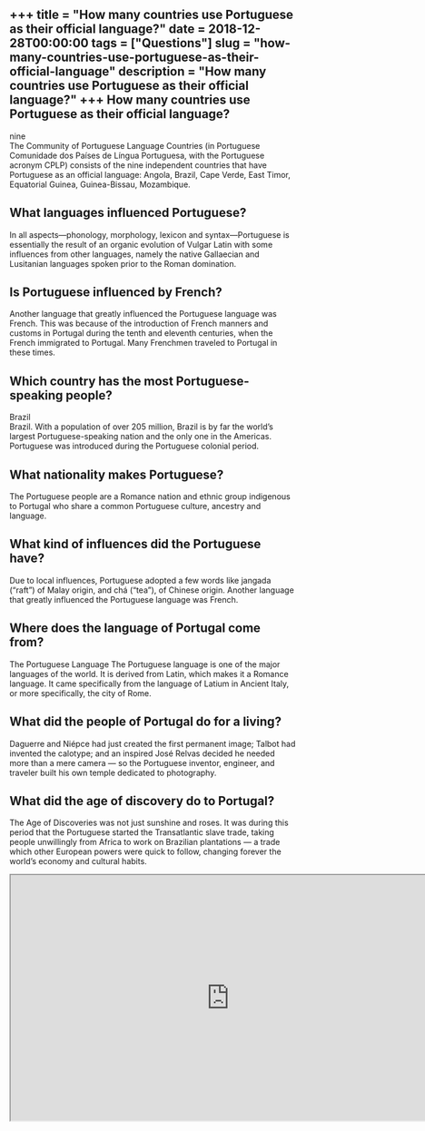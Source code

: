 +++
title = "How many countries use Portuguese as their official language?"
date = 2018-12-28T00:00:00
tags = ["Questions"]
slug = "how-many-countries-use-portuguese-as-their-official-language"
description = "How many countries use Portuguese as their official language?"
+++
How many countries use Portuguese as their official language?
-------------------------------------------------------------

nine  
The Community of Portuguese Language Countries (in Portuguese Comunidade dos Países de Língua Portuguesa, with the Portuguese acronym CPLP) consists of the nine independent countries that have Portuguese as an official language: Angola, Brazil, Cape Verde, East Timor, Equatorial Guinea, Guinea-Bissau, Mozambique.

What languages influenced Portuguese?
-------------------------------------

In all aspects—phonology, morphology, lexicon and syntax—Portuguese is essentially the result of an organic evolution of Vulgar Latin with some influences from other languages, namely the native Gallaecian and Lusitanian languages spoken prior to the Roman domination.

Is Portuguese influenced by French?
-----------------------------------

Another language that greatly influenced the Portuguese language was French. This was because of the introduction of French manners and customs in Portugal during the tenth and eleventh centuries, when the French immigrated to Portugal. Many Frenchmen traveled to Portugal in these times.

Which country has the most Portuguese-speaking people?
------------------------------------------------------

Brazil  
Brazil. With a population of over 205 million, Brazil is by far the world’s largest Portuguese-speaking nation and the only one in the Americas. Portuguese was introduced during the Portuguese colonial period.

What nationality makes Portuguese?
----------------------------------

The Portuguese people are a Romance nation and ethnic group indigenous to Portugal who share a common Portuguese culture, ancestry and language.

What kind of influences did the Portuguese have?
------------------------------------------------

Due to local influences, Portuguese adopted a few words like jangada (“raft”) of Malay origin, and chá (“tea”), of Chinese origin. Another language that greatly influenced the Portuguese language was French.

Where does the language of Portugal come from?
----------------------------------------------

The Portuguese Language The Portuguese language is one of the major languages of the world. It is derived from Latin, which makes it a Romance language. It came specifically from the language of Latium in Ancient Italy, or more specifically, the city of Rome.

What did the people of Portugal do for a living?
------------------------------------------------

Daguerre and Niépce had just created the first permanent image; Talbot had invented the calotype; and an inspired José Relvas decided he needed more than a mere camera — so the Portuguese inventor, engineer, and traveler built his own temple dedicated to photography.

What did the age of discovery do to Portugal?
---------------------------------------------

The Age of Discoveries was not just sunshine and roses. It was during this period that the Portuguese started the Transatlantic slave trade, taking people unwillingly from Africa to work on Brazilian plantations — a trade which other European powers were quick to follow, changing forever the world’s economy and cultural habits.

<iframe allow="accelerometer; autoplay; clipboard-write; encrypted-media; gyroscope; picture-in-picture" allowfullscreen="" class="__youtube_prefs__  epyt-is-override  no-lazyload" data-no-lazy="1" data-origheight="433" data-origwidth="770" data-skipgform_ajax_framebjll="" height="433" id="_ytid_97900" loading="lazy" src="https://www.youtube.com/embed/TyPXV9StXaU?enablejsapi=1&autoplay=0&cc_load_policy=0&cc_lang_pref=&iv_load_policy=1&loop=0&modestbranding=0&rel=1&fs=1&playsinline=0&autohide=2&theme=dark&color=red&controls=1&" title="YouTube player" width="770"></iframe>